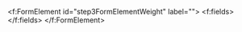 <!-- Row 2 -->
<f:FormElement id="step3FormElementWeight" label="">
  <f:fields>
    <HBox id="step3HBoxWeight" width="100%" justifyContent="Center" class="bigWeightContainer">
      <FormattedText
        id="step3TextWeight"
        htmlText="{= '&lt;div&gt;' + ${local>/grossWeight} + '&lt;/div&gt;&lt;div&gt;' + ${local>/teraWeight} + '&lt;/div&gt;' }"
        class="bigWeightNumber"/>
    </HBox>
  </f:fields>
</f:FormElement>
